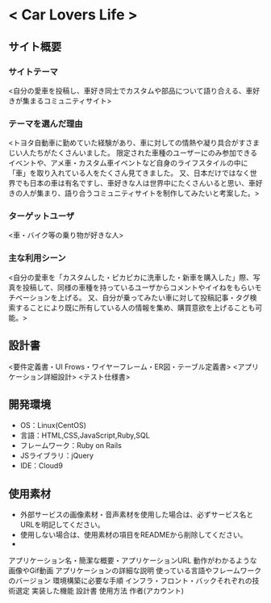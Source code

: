 # < Car Lovers Life >

## サイト概要
### サイトテーマ
<自分の愛車を投稿し、車好き同士でカスタムや部品について語り合える、車好きが集まるコミュニティサイト>

### テーマを選んだ理由
<トヨタ自動車に勤めていた経験があり、車に対しての情熱や凝り具合がすさまじい人たちがたくさんいました。
 限定された車種のユーザーにのみ参加できるイベントや、アメ車・カスタム車イベントなど自身のライフスタイルの中に「車」を取り入れている人をたくさん見てきました。
 又、日本だけではなく世界でも日本の車は有名ですし、車好きな人は世界中にたくさんいると思い、車好きの人が集まり、語り合うコミュニティサイトを制作してみたいと考案した。>

### ターゲットユーザ
<車・バイク等の乗り物が好きな人>

### 主な利用シーン
<自分の愛車を「カスタムした・ピカピカに洗車した・新車を購入した」際、写真を投稿して、同様の車種を持っているユーザからコメントやイイねをもらいモチベーションを上げる。
 又、自分が乗ってみたい車に対して投稿記事・タグ検索することにより既に所有している人の情報を集め、購買意欲を上げることも可能。>

## 設計書
<要件定義書・UI Frows・ワイヤーフレーム・ER図・テーブル定義書>
<アプリケーション詳細設計>
<テスト仕様書>

## 開発環境
- OS：Linux(CentOS)
- 言語：HTML,CSS,JavaScript,Ruby,SQL
- フレームワーク：Ruby on Rails
- JSライブラリ：jQuery
- IDE：Cloud9

## 使用素材
- 外部サービスの画像素材・音声素材を使用した場合は、必ずサービス名とURLを明記してください。
- 使用しない場合は、使用素材の項目をREADMEから削除してください。
- 

アプリケーション名・簡潔な概要・アプリケーションURL
動作がわかるような画像やGif動画
アプリケーションの詳細な説明
使っている言語やフレームワークのバージョン
環境構築に必要な手順
インフラ・フロント・バックそれぞれの技術選定
実装した機能
設計書
使用方法
作者(アカウント)
